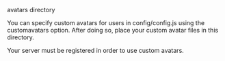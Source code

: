 avatars directory

You can specify custom avatars for users in config/config.js using the customavatars option. After doing so, place your custom avatar files in this directory.

Your server must be registered in order to use custom avatars.
